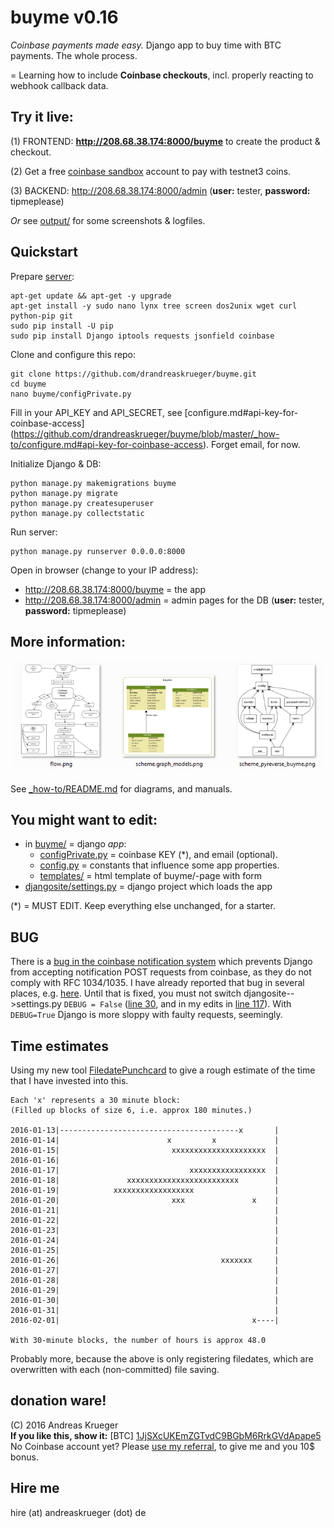# buyme v0.16
*Coinbase payments made easy.* Django app to buy time with BTC payments. The whole process.
  
= Learning how to include **Coinbase checkouts**, incl. properly reacting to webhook callback data. 

## Try it live:

(1) FRONTEND: **http://208.68.38.174:8000/buyme** to create the product & checkout.

(2) Get a free [coinbase sandbox](https://sandbox.coinbase.com/) account to pay with testnet3 coins. 

(3) BACKEND: http://208.68.38.174:8000/admin (**user:** tester, **password:** tipmeplease)

*Or* see [output/](output/) for some screenshots & logfiles.

## Quickstart

Prepare [server](_how-to/VPS.md):

    apt-get update && apt-get -y upgrade
    apt-get install -y sudo nano lynx tree screen dos2unix wget curl python-pip git 
    sudo pip install -U pip
    sudo pip install Django iptools requests jsonfield coinbase

Clone and configure this repo:

    git clone https://github.com/drandreaskrueger/buyme.git
    cd buyme
    nano buyme/configPrivate.py

Fill in your API_KEY and API_SECRET, see [configure.md#api-key-for-coinbase-access] (https://github.com/drandreaskrueger/buyme/blob/master/_how-to/configure.md#api-key-for-coinbase-access). Forget email, for now. 

Initialize Django & DB: 

    python manage.py makemigrations buyme
    python manage.py migrate
    python manage.py createsuperuser
    python manage.py collectstatic
    
Run server: 

	python manage.py runserver 0.0.0.0:8000
	
Open in browser (change to your IP address):

* http://208.68.38.174:8000/buyme = the app
* http://208.68.38.174:8000/admin = admin pages for the DB (**user:** tester, **password:** tipmeplease)
    
## More information:
[![diagrams and more](_how-to/img/thumbs.png)](_how-to/README.md)

See [_how-to/README.md](_how-to/README.md) for diagrams, and manuals.

## You might want to edit:
* in [buyme/](buyme/) = django *app*:
  * [configPrivate.py](buyme/configPrivate.py) = coinbase KEY (*), and email (optional). 
  * [config.py](buyme/config.py) = constants that influence some app properties.
  * [templates/](buyme/templates/) = html template of buyme/-page with form
* [djangosite/settings.py](djangosite/settings.py) = django project which loads the app

(*) = MUST EDIT. Keep everything else unchanged, for a starter.

## BUG
There is a [bug in the coinbase notification system](https://github.com/drandreaskrueger/coinbaseTestbed/blob/master/bugs/HOST-header_empty.md) which prevents Django from accepting notification POST requests from coinbase, as they do not comply with RFC 1034/1035. I have already reported that bug in several places, e.g. [here](https://hackerone.com/reports/113936). Until that is fixed, you must not switch djangosite-->settings.py ``DEBUG = False`` ([line 30](https://github.com/drandreaskrueger/buyme/blob/master/djangosite/settings.py#L30), and in my edits in [line 117](https://github.com/drandreaskrueger/buyme/blob/master/djangosite/settings.py#L117)). With ``DEBUG=True`` Django is more sloppy with faulty requests, seemingly.

## Time estimates
Using my new tool [FiledatePunchcard](https://github.com/drandreaskrueger/FiledatePunchcard) to give a rough estimate of the time that I have invested into this. 

    Each 'x' represents a 30 minute block:
    (Filled up blocks of size 6, i.e. approx 180 minutes.)
    
    2016-01-13|----------------------------------------x       |
    2016-01-14|                        x         x             |
    2016-01-15|                         xxxxxxxxxxxxxxxxxxxxx  |
    2016-01-16|                                                |
    2016-01-17|                             xxxxxxxxxxxxxxxxx  |
    2016-01-18|               xxxxxxxxxxxxxxxxxxxxxxxxx        |
    2016-01-19|            xxxxxxxxxxxxxxxxxx                  |
    2016-01-20|                         xxx               x    |
    2016-01-21|                                                |
    2016-01-22|                                                |
    2016-01-23|                                                |
    2016-01-24|                                                |
    2016-01-25|                                                |
    2016-01-26|                                    xxxxxxx     |
    2016-01-27|                                                |
    2016-01-28|                                                |
    2016-01-29|                                                |
    2016-01-30|                                                |
    2016-01-31|                                                |
    2016-02-01|                                           x----|
    
    With 30-minute blocks, the number of hours is approx 48.0

Probably more, because the above is only registering filedates, which are overwritten with each (non-committed) file saving. 


## donation ware!
(C) 2016 Andreas Krueger  
**If you like this, show it:** [BTC] [1JjSXcUKEmZGTvdC9BGbM6RrkGVdApape5](http://blockr.io/address/info/1JjSXcUKEmZGTvdC9BGbM6RrkGVdApape5)   
No Coinbase account yet? Please [use my referral](https://www.coinbase.com/join/andreaskrueger), to give me and you 10$ bonus.

## Hire me
hire (at) andreaskrueger (dot) de
  
